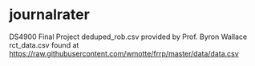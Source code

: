 # journalrater
DS4900 Final Project
deduped_rob.csv provided by Prof. Byron Wallace
rct_data.csv found at https://raw.githubusercontent.com/wmotte/frrp/master/data/data.csv
